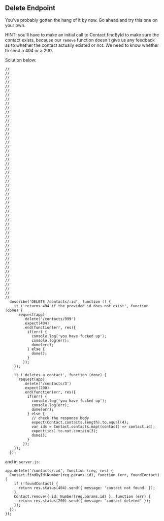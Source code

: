 ## Delete Endpoint

You've probably gotten the hang of it by now.  Go ahead and try this one on your own.

HINT: you'll have to make an initial call to Contact.findById to make sure the contact exists, because our `remove` function doesn't give us any feedback as to whether the contact actually existed or not.  We need to know whether to send a 404 or a 200.

Solution below:
```
//
//
//
//
//
//
//
//
//
//
//
//
//
//
//
//
//
//
//
//
//
//
//
//
//
//
//
//
//
//
//
//
//
//
//
//
//
//
//
//
//
//
//
//
//
//
//
//
//
//
//
//
//
//
  describe('DELETE /contacts/:id', function () {
    it ('returns 404 if the provided id does not exist', function (done) {
      request(app)
        .delete('/contacts/999')
        .expect(404)
        .end(function(err, res){
          if(err) {
            console.log('you have fucked up');
            console.log(err);
            done(err);
          } else {
            done();
          }            
        });
    });
    
    it ('deletes a contact', function (done) {
      request(app)
        .delete('/contacts/3')
        .expect(200)
        .end(function(err, res){
          if(err) {
            console.log('you have fucked up');
            console.log(err);
            done(err);
          } else {
            // check the response body
            expect(Contact.contacts.length).to.equal(4);
            var ids = Contact.contacts.map((contact) => contact.id);
            expect(ids).to.not.contain(3);
            done();
          }            
        });
    });
  });
```

and in `server.js`:
```
app.delete('/contacts/:id', function (req, res) {
  Contact.findById(Number(req.params.id), function (err, foundContact) {
    if (!foundContact) {
      return res.status(404).send({ message: 'contact not found' });
    }
    Contact.remove({ id: Number(req.params.id) }, function (err) {
      return res.status(200).send({ message: 'contact deleted' });
    });
  });
});
```